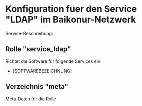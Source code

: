 # Konfiguration fuer den Service "LDAP" im Baikonur-Netzwerk
Service-Beschreibung:

## Rolle "service_ldap"
Richtet die Software für folgende Services ein:
* [SOFTWAREBEZEICHNUNG]

## Verzeichnis "meta"
Meta-Daten für die Rolle
